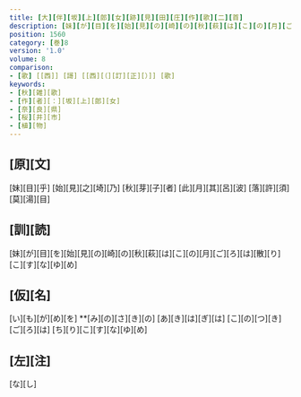 ```yaml
---
title: [大][伴][坂][上][郎][女][跡][見][田][庄][作][歌][二][首]
description: [妹][が][目][を][始][見][の][崎][の][秋][萩][は][こ][の][月][ご][ろ][は][散][り][こ][す][な][ゆ][め]
position: 1560
category: [巻]8
version: '1.0'
volume: 8
comparison:
- [歌] [[西]] [謌] [[西][（][訂][正][）]] [歌]
keywords:
- [秋][雑][歌]
- [作][者][：][坂][上][郎][女]
- [奈][良][県]
- [桜][井][市]
- [植][物]
---
```


## [原][文]

[妹][目][乎] [始][見][之][埼][乃] [秋][芽][子][者] [此][月][其][呂][波] [落][許][須][莫][湯][目]

## [訓][読]

[妹][が][目][を][始][見][の][崎][の][秋][萩][は][こ][の][月][ご][ろ][は][散][り][こ][す][な][ゆ][め]

## [仮][名]

[い][も][が][め][を] **[み][の][さ][き][の] [あ][き][は][ぎ][は] [こ][の][つ][き][ご][ろ][は] [ち][り][こ][す][な][ゆ][め]

## [左][注]

[な][し]
